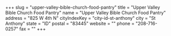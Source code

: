 +++
slug = "upper-valley-bible-church-food-pantry"
title = "Upper Valley Bible Church Food Pantry"
name = "Upper Valley Bible Church Food Pantry"
address = "825 W 4th N"
cityIndexKey = "city-id-st-anthony"
city = "St Anthony"
state = "ID"
postal = "83445"
website = ""
phone = "208-716-0257"
fax = ""
+++
